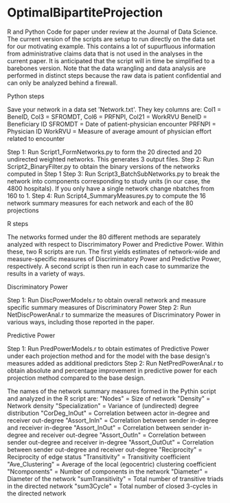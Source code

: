 # OptimalBipartiteProjection
R and Python Code for paper under review at the Journal of Data Science. The current version of the scripts are setup to run directly on the data set for our motivating example. This contains a lot of supurfluous information from administrative claims data that is not used in the analyses in the current paper. It is anticipated that the script will in time be simplified to a barebones version. Note that the data wrangling and data analysis are performed in distinct steps because the raw data is patient confidential and can only be analyzed behind a firewall.

Python steps

Save your network in a data set 'Network.txt'. They key columns are: Col1 = BeneID, Col3 = SFROMDT, Col6 = PRFNPI, Col21 = WorkRVU
 BeneID = Beneficiary ID
 SFROMDT = Date of patient-physician encounter
 PRFNPI = Physician ID
 WorkRVU = Measure of average amount of physician effort related to encounter
 
Step 1: Run Script1_FormNetworks.py to form the 20 directed and 20 undirected weighted networks. This generates 3 output files.
Step 2: Run Script2_BinaryFilter.py to obtain the binary versions of the networks computed in Step 1
Step 3: Run Script3_BatchSubNetworks.py to break the network into components corresponding to study units (in our case, the 4800 hospitals). If you only have a single network change nbatches from 160 to 1.
Step 4: Run Script4_SummaryMeasures.py to compute the 16 network summary measures for each network and each of the 80 projections

R steps

The networks formed under the 80 different methods are separately analyzed with respect to Discrimimatory Power and Predictive Power. Within these, two R scripts are run. The first yields estimates of network-wide and measure-specific measures of Discrimimatory Power and Predictive Power, respectively. A second script is then run in each case to summarize the results in a variety of ways.  

Discriminatory Power

Step 1: Run DiscPowerModels.r to obtain overall network and measure specific summary measures of Discriminatory Power
Step 2: Run NetDiscPowerAnal.r to summarize the measures of Discriminatory Power in various ways, including those reported in the paper.

Predictive Power

Step 1: Run PredPowerModels.r to obtain estimates of Predictive Power under each projection method and for the model with the base design's measures added as additional predictors
Step 2: Run NetPredPowerAnal.r to obtain absolute and percentage improvement in predictive power for each projection method compared to the base design.  

The names of the network summary measures formed in the Pythin script and analyzed in the R script are: 
"Nodes" = Size of network
"Density" = Network density
"Specialization" = Variance of (undirected) degree distribution
"CorDeg_InOut" = Correlation between actor in-degree and receiver out-degree
"Assort_InIn" = Correlation between sender in-degree and receiver in-degree
"Assort_InOut" = Correlation between sender in-degree and receiver out-degree
"Assort_OutIn" = Correlation between sender out-degree and receiver in-degree
"Assort_OutOut" = Correlation between sender out-degree and receiver out-degree
"Reciprocity" = Reciprocity of edge status
"Transitivity" = Transitivity coefficient
"Ave_Clustering" = Average of the local (egocentric) clustering coefficient
"Ncomponents" = Number of components in the network
"Diameter" = Diameter of the network
"sumTransitivity" = Total number of transitive triads in the directed network
"sum3Cycle" = Total number of closed 3-cycles in the directed network
